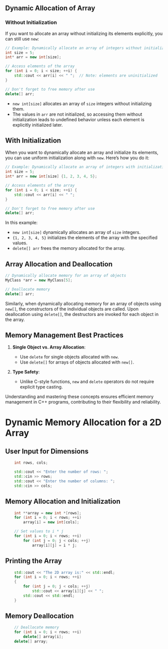 ## Dynamic Allocation of Array

### Without Initialization

If you want to allocate an array without initializing its elements explicitly, you can still use `new`:

```cpp
// Example: Dynamically allocate an array of integers without initialization
int size = 5;
int* arr = new int[size];

// Access elements of the array
for (int i = 0; i < size; ++i) {
    std::cout << arr[i] << " ";  // Note: elements are uninitialized
}

// Don't forget to free memory after use
delete[] arr;
```

- `new int[size]` allocates an array of `size` integers without initializing them.
- The values in `arr` are not initialized, so accessing them without initialization leads to undefined behavior unless each element is explicitly initialized later.

## With Initialization

When you want to dynamically allocate an array and initialize its elements, you can use uniform initialization along with `new`. Here’s how you do it:

```cpp
// Example: Dynamically allocate an array of integers with initialization
int size = 5;
int* arr = new int[size] {1, 2, 3, 4, 5};

// Access elements of the array
for (int i = 0; i < size; ++i) {
    std::cout << arr[i] << " ";
}

// Don't forget to free memory after use
delete[] arr;
```

In this example:

- `new int[size]` dynamically allocates an array of `size` integers.
- `{1, 2, 3, 4, 5}` initializes the elements of the array with the specified values.
- `delete[] arr` frees the memory allocated for the array.

## Array Allocation and Deallocation

```cpp
// Dynamically allocate memory for an array of objects
MyClass *arr = new MyClass[5];

// Deallocate memory
delete[] arr;
```

Similarly, when dynamically allocating memory for an array of objects using `new[]`, the constructors of the individual objects are called. Upon deallocation using `delete[]`, the destructors are invoked for each object in the array.

## Memory Management Best Practices

1. **Single Object vs. Array Allocation**:

   - Use `delete` for single objects allocated with `new`.
   - Use `delete[]` for arrays of objects allocated with `new[]`.

2. **Type Safety**:
   - Unlike C-style functions, `new` and `delete` operators do not require explicit type casting.

Understanding and mastering these concepts ensures efficient memory management in C++ programs, contributing to their flexibility and reliability.

# Dynamic Memory Allocation for a 2D Array

## User Input for Dimensions

```cpp
    int rows, cols;

    std::cout << "Enter the number of rows: ";
    std::cin >> rows;
    std::cout << "Enter the number of columns: ";
    std::cin >> cols;
```

## Memory Allocation and Initialization

```cpp
    int **array = new int *[rows];
    for (int i = 0; i < rows; ++i)
        array[i] = new int[cols];

    // Set values to i * j
    for (int i = 0; i < rows; ++i)
        for (int j = 0; j < cols; ++j)
            array[i][j] = i * j;
```

## Printing the Array

```cpp
    std::cout << "The 2D array is:" << std::endl;
    for (int i = 0; i < rows; ++i)
    {
        for (int j = 0; j < cols; ++j)
            std::cout << array[i][j] << " ";
        std::cout << std::endl;
    }
```

## Memory Deallocation

```cpp
    // Deallocate memory
    for (int i = 0; i < rows; ++i)
        delete[] array[i];
    delete[] array;
```

